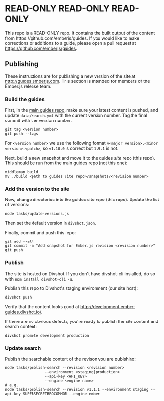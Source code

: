 # READ-ONLY READ-ONLY READ-ONLY

This repo is a READ-ONLY repo. It contains the built output of the content
from https://github.com/emberjs/guides. If you would like to make corrections
or additions to a guide, please open a pull request at
https://github.com/emberjs/guides.

## Publishing

These instructions are for publishing a new version of the site at http://guides.emberjs.com. This section is intended for members of the Ember.js release team.

### Build the guides

First, in the [main guides repo](https://github.com/emberjs/guides), make sure your latest content is pushed, and update `data/search.yml` with the current version number. Tag the final commit with the version number:

```shell
git tag <version number>
git push --tags
```

For `<version number>` we use the following format `v<major version>.<minor version>.<patch>`, so
`v1.10.0` is correct but `1.9.1` is not.

Next, build a new snapshot and move it to the guides _site_ repo (this repo). This should be run from the main guides repo (not this one):

```shell
middleman build
mv ./build <path to guides site repo>/snapshots/<revision number>
```

### Add the version to the site

Now, change directories into the guides site repo (this repo). Update the list of versions:

```shell
node tasks/update-versions.js
```

Then set the default version in `divshot.json`.

Finally, commit and push this repo:

```shell
git add --all
git commit -m "Add snapshot for Ember.js revision <revision number>"
git push
```

### Publish

The site is hosted on Divshot. If you don't have divshot-cli installed, do so with `npm install divshot-cli -g`.

Publish this repo to Divshot's staging environment (our site host):

```shell
divshot push
```

Verify that the content looks good at http://development.ember-guides.divshot.io/.

If there are no obvious defects, you're ready to publish the site content and search content:

```shell
divshot promote development production
```

### Update search

Publish the searchable content of the revison you are publshing:

```shell
node tasks/publish-search --revision <revision number>
                  --environment <staging|production>
                  --api-key <API_KEY>
                  --engine <engine name>
# e.g.
node tasks/publish-search --revision v1.1.1 --environment staging --api-key SUPERSECRETBROCOMMON --engine ember
```
